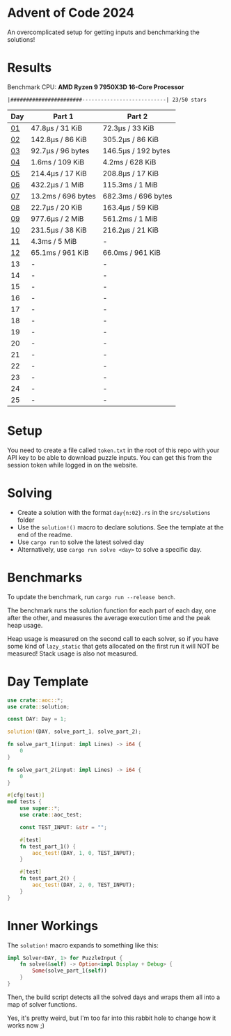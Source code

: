 # Advent of Code 2024

An overcomplicated setup for getting inputs and benchmarking the solutions!

# Results

<!---BENCH_START--->

Benchmark CPU: **AMD Ryzen 9 7950X3D 16-Core Processor**

`|#######################---------------------------| 23/50 stars`

| Day                          | Part 1             | Part 2              |
|------------------------------|--------------------|---------------------|
| [01](src/solutions/day01.rs) | 47.8µs / 31 KiB    | 72.3µs / 33 KiB     |
| [02](src/solutions/day02.rs) | 142.8µs / 86 KiB   | 305.2µs / 86 KiB    |
| [03](src/solutions/day03.rs) | 92.7µs / 96 bytes  | 146.5µs / 192 bytes |
| [04](src/solutions/day04.rs) | 1.6ms / 109 KiB    | 4.2ms / 628 KiB     |
| [05](src/solutions/day05.rs) | 214.4µs / 17 KiB   | 208.8µs / 17 KiB    |
| [06](src/solutions/day06.rs) | 432.2µs / 1 MiB    | 115.3ms / 1 MiB     |
| [07](src/solutions/day07.rs) | 13.2ms / 696 bytes | 682.3ms / 696 bytes |
| [08](src/solutions/day08.rs) | 22.7µs / 20 KiB    | 163.4µs / 59 KiB    |
| [09](src/solutions/day09.rs) | 977.6µs / 2 MiB    | 561.2ms / 1 MiB     |
| [10](src/solutions/day10.rs) | 231.5µs / 38 KiB   | 216.2µs / 21 KiB    |
| [11](src/solutions/day11.rs) | 4.3ms / 5 MiB      | -                   |
| [12](src/solutions/day12.rs) | 65.1ms / 961 KiB   | 66.0ms / 961 KiB    |
| 13                           | -                  | -                   |
| 14                           | -                  | -                   |
| 15                           | -                  | -                   |
| 16                           | -                  | -                   |
| 17                           | -                  | -                   |
| 18                           | -                  | -                   |
| 19                           | -                  | -                   |
| 20                           | -                  | -                   |
| 21                           | -                  | -                   |
| 22                           | -                  | -                   |
| 23                           | -                  | -                   |
| 24                           | -                  | -                   |
| 25                           | -                  | -                   |

<!---BENCH_END--->

# Setup

You need to create a file called `token.txt` in the root of this repo with your API key to be able to download
puzzle inputs. You can get this from the session token while logged in on the website.

# Solving

- Create a solution with the format `day{n:02}.rs` in the `src/solutions` folder
- Use the `solution!()` macro to declare solutions. See the template at the end of the readme.
- Use `cargo run` to solve the latest solved day
- Alternatively, use `cargo run solve <day>` to solve a specific day.

# Benchmarks

To update the benchmark, run `cargo run --release bench`.

The benchmark runs the solution function for each part of each day, one after the other, and measures the average
execution time and the peak heap usage.

Heap usage is measured on the second call to each solver, so if you have some kind of `lazy_static` that gets allocated
on the first run it will NOT be measured! Stack usage is also not measured.

# Day Template

```rust
use crate::aoc::*;
use crate::solution;

const DAY: Day = 1;

solution!(DAY, solve_part_1, solve_part_2);

fn solve_part_1(input: impl Lines) -> i64 {
    0
}

fn solve_part_2(input: impl Lines) -> i64 {
    0
}

#[cfg(test)]
mod tests {
    use super::*;
    use crate::aoc_test;

    const TEST_INPUT: &str = "";

    #[test]
    fn test_part_1() {
        aoc_test!(DAY, 1, 0, TEST_INPUT);
    }

    #[test]
    fn test_part_2() {
        aoc_test!(DAY, 2, 0, TEST_INPUT);
    }
}
```

# Inner Workings

The `solution!` macro expands to something like this:

```rust
impl Solver<DAY, 1> for PuzzleInput {
    fn solve(&self) -> Option<impl Display + Debug> {
        Some(solve_part_1(self))
    }
}
```

Then, the build script detects all the solved days and wraps them all into a map of solver functions.

Yes, it's pretty weird, but I'm too far into this rabbit hole to change how it works now ;)
